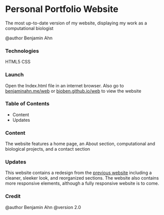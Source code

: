 # Personal Portfolio Website
The most up-to-date version of my website, displaying my work as a computational biologist

@author Benjamin Ahn

### Technologies
HTML5
CSS

### Launch
Open the Index.html file in an internet browser. Also go to [benjaminahn.me/web](http://benjaminahn.me/web/) or [bioben.github.io/web](bioben.github.io/web) to view the website

### Table of Contents
* Content
* Updates

### Content
The website features a home page, an About section, computational and biological projects, and a contact section

### Updates
This website contains a redesign from the [previous website](https://github.com/bioben/webv1.git) including a cleaner, sleeker look, and reorganized sections. 
The website also contains more responsive elements, although a fully responsive website is to come.

### Credit
@author Benjamin Ahn
@version 2.0
